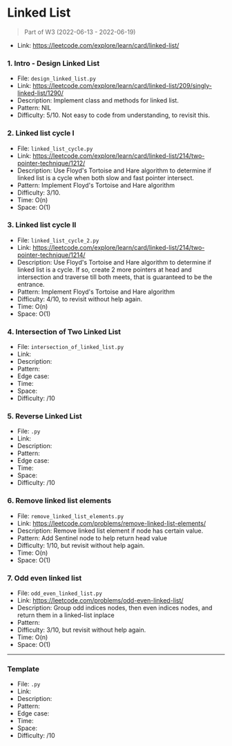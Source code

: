 # Linked List
> Part of W3 (2022-06-13 - 2022-06-19)
- Link: https://leetcode.com/explore/learn/card/linked-list/

### 1. Intro - Design Linked List
- File: `design_linked_list.py`
- Link: https://leetcode.com/explore/learn/card/linked-list/209/singly-linked-list/1290/
- Description: Implement class and methods for linked list.
- Pattern: NIL
- Difficulty: 5/10. Not easy to code from understanding, to revisit this.

### 2. Linked list cycle I 
- File: `linked_list_cycle.py`
- Link: https://leetcode.com/explore/learn/card/linked-list/214/two-pointer-technique/1212/
- Description: Use Floyd's Tortoise and Hare algorithm to determine if linked list is a cycle when both slow and fast pointer intersect.
- Pattern: Implement Floyd's Tortoise and Hare algorithm
- Difficulty: 3/10. 
- Time: O(n)
- Space: O(1)

### 3. Linked list cycle II 
- File: `linked_list_cycle_2.py`
- Link: https://leetcode.com/explore/learn/card/linked-list/214/two-pointer-technique/1214/
- Description: Use Floyd's Tortoise and Hare algorithm to determine if linked list is a cycle. If so, create 2 more pointers at head and intersection and traverse till both meets, that is guaranteed to be the entrance.
- Pattern: Implement Floyd's Tortoise and Hare algorithm
- Difficulty: 4/10, to revisit without help again. 
- Time: O(n)
- Space: O(1)


### 4. Intersection of Two Linked List
- File: `intersection_of_linked_list.py`
- Link: 
- Description: 
- Pattern: 
- Edge case: 
- Time: 
- Space: 
- Difficulty: /10

### 5. Reverse Linked List 
- File: `.py`
- Link: 
- Description: 
- Pattern: 
- Edge case: 
- Time: 
- Space: 
- Difficulty: /10


### 6. Remove linked list elements
- File: `remove_linked_list_elements.py`
- Link: https://leetcode.com/problems/remove-linked-list-elements/
- Description: Remove linked list element if node has certain value.
- Pattern: Add Sentinel node to help return head value
- Difficulty: 1/10, but revisit without help again.
- Time: O(n)
- Space: O(1)

### 7. Odd even linked list
- File: `odd_even_linked_list.py`
- Link: https://leetcode.com/problems/odd-even-linked-list/
- Description: Group odd indices nodes, then even indices nodes, and return them in a linked-list inplace  
- Pattern: 
- Difficulty: 3/10, but revisit without help again.
- Time: O(n)
- Space: O(1)



---
### Template
- File: `.py`
- Link: 
- Description: 
- Pattern: 
- Edge case: 
- Time: 
- Space: 
- Difficulty: /10
